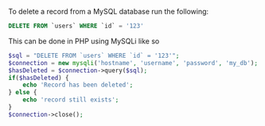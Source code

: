 To delete a record from a MySQL database run the following:

```sql
DELETE FROM `users` WHERE `id` = '123'
```
This can be done in PHP using MySQLi like so

```php
$sql = "DELETE FROM `users` WHERE `id` = '123'";
$connection = new mysqli('hostname', 'username', 'password', 'my_db');
$hasDeleted = $connection->query($sql);
if($hasDeleted) {
    echo 'Record has been deleted';
} else {
    echo 'record still exists';
}
$connection->close();
```

